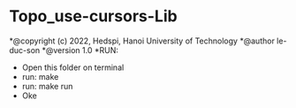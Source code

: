 # Topo_use-cursors-Lib
  *@copyright (c) 2022, Hedspi, Hanoi University of Technology
  *@author le-duc-son
  *@version 1.0
*RUN: 
  - Open this folder on terminal
  - run: make
  - run: make run
  - Oke
